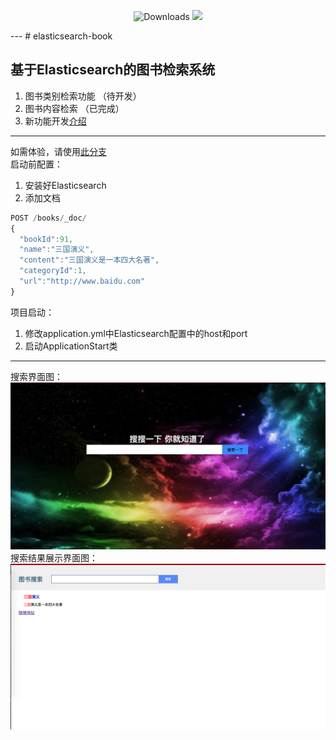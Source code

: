 <p align="center">
  <img src="https://img.shields.io/badge/Spring%20Boot-2.0.2-blue.svg" alt="Downloads">
  <img src="https://img.shields.io/badge/elasticsearch--book-1.0.0-green.svg">
</p>  
---
# elasticsearch-book 

**基于Elasticsearch的图书检索系统**  
---
1. 图书类别检索功能 （待开发）   
2. 图书内容检索  （已完成） 
3. 新功能开发[介绍](https://github.com/tinet-shenjg/elasticsearch-book/blob/master/Feature-job.md)   
---

如需体验，请使用[此分支](https://github.com/tinet-shenjg/elasticsearch-book/tree/relase-1.0.0)    
启动前配置：
1. 安装好Elasticsearch
2. 添加文档
```javascript
POST /books/_doc/
{
  "bookId":91,
  "name":"三国演义",
  "content":"三国演义是一本四大名著",
  "categoryId":1,
  "url":"http://www.baidu.com"
}
```
项目启动： 
1. 修改application.yml中Elasticsearch配置中的host和port
2. 启动ApplicationStart类 
---
搜索界面图：  
![avatar](https://github.com/tinet-shenjg/elasticsearch-book/blob/master/src/main/resources/static/image/index.png)  
搜索结果展示界面图：  
![avatar](https://github.com/tinet-shenjg/elasticsearch-book/blob/master/src/main/resources/static/image/main.png)

